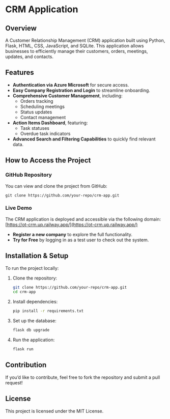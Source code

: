 # CRM Application

## Overview
A Customer Relationship Management (CRM) application built using Python, Flask, HTML, CSS, JavaScript, and SQLite. This application allows businesses to efficiently manage their customers, orders, meetings, updates, and contacts.

## Features
- **Authentication via Azure Microsoft** for secure access.
- **Easy Company Registration and Login** to streamline onboarding.
- **Comprehensive Customer Management**, including:
  - Orders tracking
  - Scheduling meetings
  - Status updates
  - Contact management
- **Action Items Dashboard**, featuring:
  - Task statuses
  - Overdue task indicators
- **Advanced Search and Filtering Capabilities** to quickly find relevant data.

## How to Access the Project

### GitHub Repository
You can view and clone the project from GitHub:
```
git clone https://github.com/your-repo/crm-app.git
```

### Live Demo
The CRM application is deployed and accessible via the following domain:
[https://ot-crm.up.railway.app/](https://ot-crm.up.railway.app/)

- **Register a new company** to explore the full functionality.
- **Try for Free** by logging in as a test user to check out the system.

## Installation & Setup
To run the project locally:
1. Clone the repository:
   ```bash
   git clone https://github.com/your-repo/crm-app.git
   cd crm-app
   ```
2. Install dependencies:
   ```bash
   pip install -r requirements.txt
   ```
3. Set up the database:
   ```bash
   flask db upgrade
   ```
4. Run the application:
   ```bash
   flask run
   ```

## Contribution
If you’d like to contribute, feel free to fork the repository and submit a pull request!

## License
This project is licensed under the MIT License.

